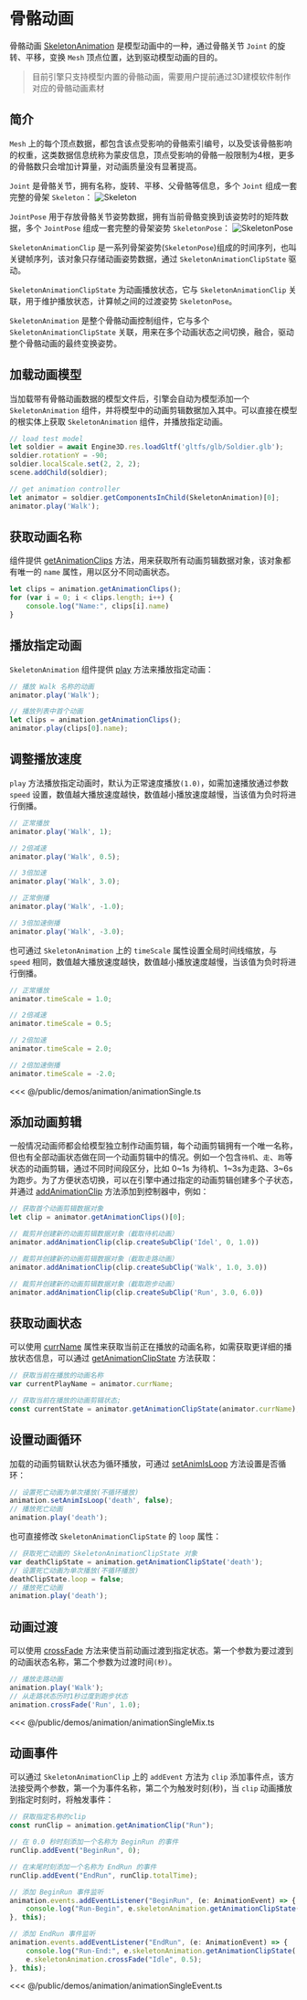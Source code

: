 # 骨骼动画
骨骼动画 [SkeletonAnimation](/api/classes/SkeletonAnimation) 是模型动画中的一种，通过骨骼关节 `Joint` 的旋转、平移，变换 `Mesh` 顶点位置，达到驱动模型动画的目的。

> 目前引擎只支持模型内置的骨骼动画，需要用户提前通过3D建模软件制作对应的骨骼动画素材

## 简介
`Mesh` 上的每个顶点数据，都包含该点受影响的骨骼索引编号，以及受该骨骼影响的权重，这类数据信息统称为蒙皮信息，顶点受影响的骨骼一般限制为4根，更多的骨骼数只会增加计算量，对动画质量没有显著提高。

`Joint` 是骨骼关节，拥有名称，旋转、平移、父骨骼等信息，多个 `Joint` 组成一套完整的骨架 `Skeleton`：
![Skeleton](/images/skeleton.jpg)


`JointPose` 用于存放骨骼关节姿势数据，拥有当前骨骼变换到该姿势时的矩阵数据，多个 `JointPose` 组成一套完整的骨架姿势 `SkeletonPose`：
![SkeletonPose](/images/skeletonpose.jpg)

`SkeletonAnimationClip` 是一系列骨架姿势(`SkeletonPose`)组成的时间序列，也叫关键帧序列，该对象只存储动画姿势数据，通过 `SkeletonAnimationClipState` 驱动。

`SkeletonAnimationClipState` 为动画播放状态，它与 `SkeletonAnimationClip` 关联，用于维护播放状态，计算帧之间的过渡姿势 `SkeletonPose`。

`SkeletonAnimation` 是整个骨骼动画控制组件，它与多个 `SkeletonAnimationClipState` 关联，用来在多个动画状态之间切换，融合，驱动整个骨骼动画的最终变换姿势。


## 加载动画模型
当加载带有骨骼动画数据的模型文件后，引擎会自动为模型添加一个 `SkeletonAnimation` 组件，并将模型中的动画剪辑数据加入其中。可以直接在模型的根实体上获取 `SkeletonAnimation` 组件，并播放指定动画。
```ts
// load test model
let soldier = await Engine3D.res.loadGltf('gltfs/glb/Soldier.glb');
soldier.rotationY = -90;
soldier.localScale.set(2, 2, 2);
scene.addChild(soldier);

// get animation controller
let animator = soldier.getComponentsInChild(SkeletonAnimation)[0];
animator.play('Walk');
```

## 获取动画名称
组件提供 [getAnimationClips](/api/classes/SkeletonAnimation#getanimationclips) 方法，用来获取所有动画剪辑数据对象，该对象都有唯一的 `name` 属性，用以区分不同动画状态。
```ts
let clips = animation.getAnimationClips();
for (var i = 0; i < clips.length; i++) {
    console.log("Name:", clips[i].name)
}
```

## 播放指定动画
`SkeletonAnimation` 组件提供 [play](/api/classes/SkeletonAnimation#play) 方法来播放指定动画：
```ts
// 播放 Walk 名称的动画
animator.play('Walk');

// 播放列表中首个动画
let clips = animation.getAnimationClips();
animator.play(clips[0].name);
```

## 调整播放速度
`play` 方法播放指定动画时，默认为正常速度播放`(1.0)`，如需加速播放通过参数 `speed` 设置，数值越大播放速度越快，数值越小播放速度越慢，当该值为负时将进行倒播。
```ts
// 正常播放
animator.play('Walk', 1);

// 2倍减速
animator.play('Walk', 0.5);

// 3倍加速
animator.play('Walk', 3.0);

// 正常倒播
animator.play('Walk', -1.0);

// 3倍加速倒播
animator.play('Walk', -3.0);
```

也可通过 `SkeletonAnimation` 上的 `timeScale` 属性设置全局时间线缩放，与 `speed` 相同，数值越大播放速度越快，数值越小播放速度越慢，当该值为负时将进行倒播。
```ts
// 正常播放
animator.timeScale = 1.0;

// 2倍减速
animator.timeScale = 0.5;

// 2倍加速
animator.timeScale = 2.0;

// 2倍加速倒播
animator.timeScale = -2.0;
```

<Demo :height="500" src="/demos/animation/animationSingle.ts"></Demo>

<<< @/public/demos/animation/animationSingle.ts
 
## 添加动画剪辑
一般情况动画师都会给模型独立制作动画剪辑，每个动画剪辑拥有一个唯一名称，但也有全部动画状态做在同一个动画剪辑中的情况。例如一个包含`待机`、`走`、`跑`等状态的动画剪辑，通过不同时间段区分，比如 0~1s 为待机、1~3s为走路、3~6s为跑步。为了方便状态切换，可以在引擎中通过指定的动画剪辑创建多个子状态，并通过 [addAnimationClip](/api/classes/SkeletonAnimation#addanimationclip) 方法添加到控制器中，例如：
```ts
// 获取首个动画剪辑数据对象
let clip = animator.getAnimationClips()[0];

// 裁剪并创建新的动画剪辑数据对象（截取待机动画）
animator.addAnimationClip(clip.createSubClip('Idel', 0, 1.0))

// 裁剪并创建新的动画剪辑数据对象（截取走路动画）
animator.addAnimationClip(clip.createSubClip('Walk', 1.0, 3.0))

// 裁剪并创建新的动画剪辑数据对象（截取跑步动画）
animator.addAnimationClip(clip.createSubClip('Run', 3.0, 6.0))
```

## 获取动画状态
可以使用 [currName](/api/classes/SkeletonAnimation#currname) 属性来获取当前正在播放的动画名称，如需获取更详细的播放状态信息，可以通过 [getAnimationClipState](/api/classes/SkeletonAnimation#getanimationclipstate) 方法获取：
```ts
// 获取当前在播放的动画名称
var currentPlayName = animator.currName;

// 获取当前在播放的动画剪辑状态;
const currentState = animator.getAnimationClipState(animator.currName);
```

## 设置动画循环
加载的动画剪辑默认状态为循环播放，可通过 [setAnimIsLoop](/api/classes/SkeletonAnimation#setanimisloop) 方法设置是否循环：
```ts
// 设置死亡动画为单次播放(不循环播放)
animation.setAnimIsLoop('death', false);
// 播放死亡动画
animation.play('death');
```
也可直接修改 `SkeletonAnimationClipState` 的 `loop` 属性：
```ts
// 获取死亡动画的 SkeletonAnimationClipState 对象
var deathClipState = animation.getAnimationClipState('death');
// 设置死亡动画为单次播放(不循环播放)
deathClipState.loop = false;
// 播放死亡动画
animation.play('death');
```

## 动画过渡
可以使用 [crossFade](/api/classes/SkeletonAnimation#crossfade) 方法来使当前动画过渡到指定状态。第一个参数为要过渡到的动画状态名称，第二个参数为过渡时间`(秒)`。
```ts
// 播放走路动画
animation.play('Walk');
// 从走路状态历时1秒过度到跑步状态
animation.crossFade('Run', 1.0);
```

<Demo :height="500" src="/demos/animation/animationSingleMix.ts"></Demo>

<<< @/public/demos/animation/animationSingleMix.ts
 
## 动画事件
可以通过 `SkeletonAnimationClip` 上的 `addEvent` 方法为 `clip` 添加事件点，该方法接受两个参数，第一个为事件名称，第二个为触发时刻(秒)，当 `clip` 动画播放到指定时刻时，将触发事件：
```ts
// 获取指定名称的clip
const runClip = animation.getAnimationClip("Run");

// 在 0.0 秒时刻添加一个名称为 BeginRun 的事件
runClip.addEvent("BeginRun", 0);

// 在末尾时刻添加一个名称为 EndRun 的事件
runClip.addEvent("EndRun", runClip.totalTime);

// 添加 BeginRun 事件监听
animation.events.addEventListener("BeginRun", (e: AnimationEvent) => {
    console.log("Run-Begin", e.skeletonAnimation.getAnimationClipState('Run').time)
}, this);

// 添加 EndRun 事件监听
animation.events.addEventListener("EndRun", (e: AnimationEvent) => {
    console.log("Run-End:", e.skeletonAnimation.getAnimationClipState('Run').time)
    e.skeletonAnimation.crossFade("Idle", 0.5);
}, this);
```
<Demo :height="500" src="/demos/animation/animationSingleEvent.ts"></Demo>

<<< @/public/demos/animation/animationSingleEvent.ts
 
